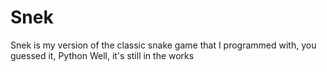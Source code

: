 # Snek
Snek is my version of the classic snake game that I programmed with, you guessed it, Python
Well, it's still in the works 
